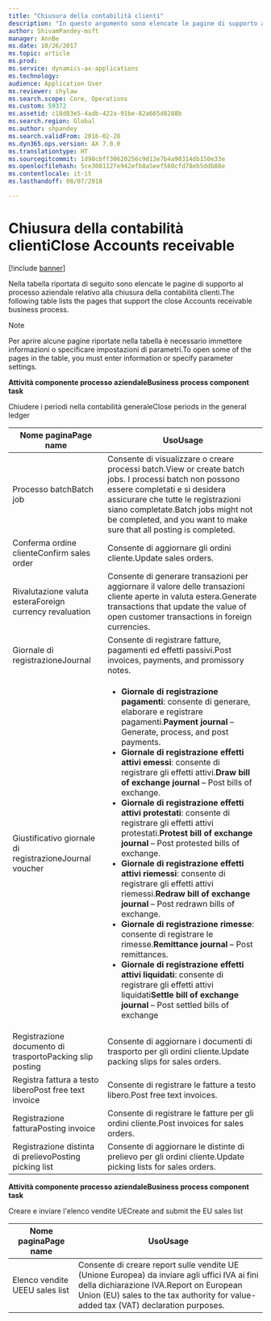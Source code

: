 ```yaml
---
title: "Chiusura della contabilità clienti"
description: "In questo argomento sono elencate le pagine di supporto al processo aziendale relativo alla chiusura della contabilità clienti."
author: ShivamPandey-msft
manager: AnnBe
ms.date: 10/26/2017
ms.topic: article
ms.prod: 
ms.service: dynamics-ax-applications
ms.technology: 
audience: Application User
ms.reviewer: shylaw
ms.search.scope: Core, Operations
ms.custom: 59372
ms.assetid: c18d83e5-4adb-422a-91be-82a665d8288b
ms.search.region: Global
ms.author: shpandey
ms.search.validFrom: 2016-02-28
ms.dyn365.ops.version: AX 7.0.0
ms.translationtype: HT
ms.sourcegitcommit: 1d98cbff30620256c9d13e7b4a90314db150e33e
ms.openlocfilehash: 5ce3081127e942efb8a5eef560cfd78eb5ddb88e
ms.contentlocale: it-it
ms.lasthandoff: 08/07/2018

---
```


# <a name="close-accounts-receivable"></a><span data-ttu-id="c3f69-103">Chiusura della contabilità clienti</span><span class="sxs-lookup"><span data-stu-id="c3f69-103">Close Accounts receivable</span></span>

[!include [banner](../includes/banner.md)]

<span data-ttu-id="c3f69-104">Nella tabella riportata di seguito sono elencate le pagine di supporto al processo aziendale relativo alla chiusura della contabilità clienti.</span><span class="sxs-lookup"><span data-stu-id="c3f69-104">The following table lists the pages that support the close Accounts receivable business process.</span></span>

> [!NOTE] 
> <span data-ttu-id="c3f69-105">Per aprire alcune pagine riportate nella tabella è necessario immettere informazioni o specificare impostazioni di parametri.</span><span class="sxs-lookup"><span data-stu-id="c3f69-105">To open some of the pages in the table, you must enter information or specify parameter settings.</span></span>

<span data-ttu-id="c3f69-106">**Attività componente processo aziendale**</span><span class="sxs-lookup"><span data-stu-id="c3f69-106">**Business process component task**</span></span>                   

<span data-ttu-id="c3f69-107">Chiudere i periodi nella contabilità generale</span><span class="sxs-lookup"><span data-stu-id="c3f69-107">Close periods in the general ledger</span></span>

| <span data-ttu-id="c3f69-108">Nome pagina</span><span class="sxs-lookup"><span data-stu-id="c3f69-108">Page name</span></span>                            | <span data-ttu-id="c3f69-109">Uso</span><span class="sxs-lookup"><span data-stu-id="c3f69-109">Usage</span></span>                                                                                      |
|--------------------------------------|--------------------------------------------------------------------------------------------|
|<span data-ttu-id="c3f69-110">Processo batch</span><span class="sxs-lookup"><span data-stu-id="c3f69-110">Batch job</span></span>                             | <span data-ttu-id="c3f69-111">Consente di visualizzare o creare processi batch.</span><span class="sxs-lookup"><span data-stu-id="c3f69-111">View or create batch jobs.</span></span> <span data-ttu-id="c3f69-112">I processi batch non possono essere completati e si desidera assicurare che tutte le registrazioni siano completate.</span><span class="sxs-lookup"><span data-stu-id="c3f69-112">Batch jobs might not be completed, and you want to make sure that all posting is completed.</span></span>                                                                                                               |
|<span data-ttu-id="c3f69-113">Conferma ordine cliente</span><span class="sxs-lookup"><span data-stu-id="c3f69-113">Confirm sales order</span></span>                   | <span data-ttu-id="c3f69-114">Consente di aggiornare gli ordini cliente.</span><span class="sxs-lookup"><span data-stu-id="c3f69-114">Update sales orders.</span></span>                                                                       |
|<span data-ttu-id="c3f69-115">Rivalutazione valuta estera</span><span class="sxs-lookup"><span data-stu-id="c3f69-115">Foreign currency revaluation</span></span>          | <span data-ttu-id="c3f69-116">Consente di generare transazioni per aggiornare il valore delle transazioni cliente aperte in valuta estera.</span><span class="sxs-lookup"><span data-stu-id="c3f69-116">Generate transactions that update the value of open customer transactions in foreign currencies.</span></span>                                                                                                                         |
| <span data-ttu-id="c3f69-117">Giornale di registrazione</span><span class="sxs-lookup"><span data-stu-id="c3f69-117">Journal</span></span>                              | <span data-ttu-id="c3f69-118">Consente di registrare fatture, pagamenti ed effetti passivi.</span><span class="sxs-lookup"><span data-stu-id="c3f69-118">Post invoices, payments, and promissory notes.</span></span>                                             |
| <span data-ttu-id="c3f69-119">Giustificativo giornale di registrazione</span><span class="sxs-lookup"><span data-stu-id="c3f69-119">Journal voucher</span></span>                      |<ul><li><span data-ttu-id="c3f69-120">**Giornale di registrazione pagamenti**: consente di generare, elaborare e registrare pagamenti.</span><span class="sxs-lookup"><span data-stu-id="c3f69-120">**Payment journal** – Generate, process, and post payments.</span></span></li><li><span data-ttu-id="c3f69-121">**Giornale di registrazione effetti attivi emessi**: consente di registrare gli effetti attivi.</span><span class="sxs-lookup"><span data-stu-id="c3f69-121">**Draw bill of exchange journal** – Post bills of exchange.</span></span></li><li><span data-ttu-id="c3f69-122">**Giornale di registrazione effetti attivi protestati**: consente di registrare gli effetti attivi protestati.</span><span class="sxs-lookup"><span data-stu-id="c3f69-122">**Protest bill of exchange journal** – Post protested bills of exchange.</span></span></li><li><span data-ttu-id="c3f69-123">**Giornale di registrazione effetti attivi riemessi**: consente di registrare gli effetti attivi riemessi.</span><span class="sxs-lookup"><span data-stu-id="c3f69-123">**Redraw bill of exchange journal** – Post redrawn bills of exchange.</span></span></li><li><span data-ttu-id="c3f69-124">**Giornale di registrazione rimesse**: consente di registrare le rimesse.</span><span class="sxs-lookup"><span data-stu-id="c3f69-124">**Remittance journal** – Post remittances.</span></span></li><li><span data-ttu-id="c3f69-125">**Giornale di registrazione effetti attivi liquidati**: consente di registrare gli effetti attivi liquidati</span><span class="sxs-lookup"><span data-stu-id="c3f69-125">**Settle bill of exchange journal** – Post settled bills of exchange</span></span></li></ul>                   |
| <span data-ttu-id="c3f69-126">Registrazione documento di trasporto</span><span class="sxs-lookup"><span data-stu-id="c3f69-126">Packing slip posting</span></span>                 | <span data-ttu-id="c3f69-127">Consente di aggiornare i documenti di trasporto per gli ordini cliente.</span><span class="sxs-lookup"><span data-stu-id="c3f69-127">Update packing slips for sales orders.</span></span>                                                     |
| <span data-ttu-id="c3f69-128">Registra fattura a testo libero</span><span class="sxs-lookup"><span data-stu-id="c3f69-128">Post free text invoice</span></span>               | <span data-ttu-id="c3f69-129">Consente di registrare le fatture a testo libero.</span><span class="sxs-lookup"><span data-stu-id="c3f69-129">Post free text invoices.</span></span>                                                                   |
| <span data-ttu-id="c3f69-130">Registrazione fattura</span><span class="sxs-lookup"><span data-stu-id="c3f69-130">Posting invoice</span></span>                      | <span data-ttu-id="c3f69-131">Consente di registrare le fatture per gli ordini cliente.</span><span class="sxs-lookup"><span data-stu-id="c3f69-131">Post invoices for sales orders.</span></span>                                                            |
| <span data-ttu-id="c3f69-132">Registrazione distinta di prelievo</span><span class="sxs-lookup"><span data-stu-id="c3f69-132">Posting picking list</span></span>                 |<span data-ttu-id="c3f69-133">Consente di aggiornare le distinte di prelievo per gli ordini cliente.</span><span class="sxs-lookup"><span data-stu-id="c3f69-133">Update picking lists for sales orders.</span></span>                                                      |

<span data-ttu-id="c3f69-134">**Attività componente processo aziendale**</span><span class="sxs-lookup"><span data-stu-id="c3f69-134">**Business process component task**</span></span>   

<span data-ttu-id="c3f69-135">Creare e inviare l'elenco vendite UE</span><span class="sxs-lookup"><span data-stu-id="c3f69-135">Create and submit the EU sales list</span></span>

| <span data-ttu-id="c3f69-136">Nome pagina</span><span class="sxs-lookup"><span data-stu-id="c3f69-136">Page name</span></span>                            | <span data-ttu-id="c3f69-137">Uso</span><span class="sxs-lookup"><span data-stu-id="c3f69-137">Usage</span></span>                                                                                      |
|--------------------------------------|--------------------------------------------------------------------------------------------|
|<span data-ttu-id="c3f69-138">Elenco vendite UE</span><span class="sxs-lookup"><span data-stu-id="c3f69-138">EU sales list</span></span>                         | <span data-ttu-id="c3f69-139">Consente di creare report sulle vendite UE (Unione Europea) da inviare agli uffici IVA ai fini della dichiarazione IVA.</span><span class="sxs-lookup"><span data-stu-id="c3f69-139">Report on European Union (EU) sales to the tax authority for value-added tax (VAT) declaration purposes.</span></span>                                                                                                                           |







